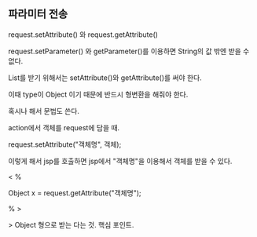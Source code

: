 ## 파라미터 전송

request.setAttribute() 와 request.getAttribute()



request.setParameter() 와 getParameter()를 이용하면 String의 값 밖엔 받을 수 없다. 



List를 받기 위해서는 setAttribute()와 getAttribute()를 써야 한다.

 이때 type이 Object 이기 때문에 반드시 형변환을 해줘야 한다.

 

혹시나 해서 문법도 쓴다.

 action에서 객체를 request에 담을 때.

request.setAttribute("객체명", 객체);

 

이렇게 해서 jsp를 호출하면 jsp에서 "객체명"을 이용해서 객체를 받을 수 있다.



< %

Object x = request.getAttribute("객체명");

% >

 

 \> Object 형으로 받는 다는 것. 핵심 포인트.
